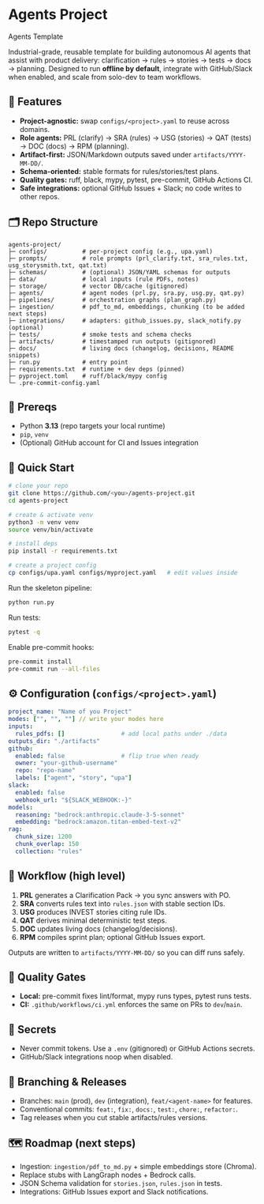 # Agents Project

Agents Template

Industrial-grade, reusable template for building autonomous AI agents that assist with product delivery: clarification → rules → stories → tests → docs → planning. Designed to run **offline by default**, integrate with GitHub/Slack when enabled, and scale from solo-dev to team workflows.

## 🔧 Features
- **Project-agnostic:** swap `configs/<project>.yaml` to reuse across domains.
- **Role agents:** PRL (clarify) → SRA (rules) → USG (stories) → QAT (tests) → DOC (docs) → RPM (planning).
- **Artifact-first:** JSON/Markdown outputs saved under `artifacts/YYYY-MM-DD/`.
- **Schema-oriented:** stable formats for rules/stories/test plans.
- **Quality gates:** ruff, black, mypy, pytest, pre-commit, GitHub Actions CI.
- **Safe integrations:** optional GitHub Issues + Slack; no code writes to other repos.

## 🗂 Repo Structure
```
agents-project/
├─ configs/          # per-project config (e.g., upa.yaml)
├─ prompts/          # role prompts (prl_clarify.txt, sra_rules.txt, usg_storysmith.txt, qat.txt)
├─ schemas/          # (optional) JSON/YAML schemas for outputs
├─ data/             # local inputs (rule PDFs, notes)
├─ storage/          # vector DB/cache (gitignored)
├─ agents/           # agent nodes (prl.py, sra.py, usg.py, qat.py)
├─ pipelines/        # orchestration graphs (plan_graph.py)
├─ ingestion/        # pdf_to_md, embeddings, chunking (to be added next steps)
├─ integrations/     # adapters: github_issues.py, slack_notify.py (optional)
├─ tests/            # smoke tests and schema checks
├─ artifacts/        # timestamped run outputs (gitignored)
├─ docs/             # living docs (changelog, decisions, README snippets)
├─ run.py            # entry point
├─ requirements.txt  # runtime + dev deps (pinned)
├─ pyproject.toml    # ruff/black/mypy config
└─ .pre-commit-config.yaml
```

## 🧱 Prereqs
- Python **3.13** (repo targets your local runtime)
- `pip`, `venv`
- (Optional) GitHub account for CI and Issues integration

## 🚀 Quick Start
```bash
# clone your repo
git clone https://github.com/<you>/agents-project.git
cd agents-project

# create & activate venv
python3 -m venv venv
source venv/bin/activate

# install deps
pip install -r requirements.txt

# create a project config
cp configs/upa.yaml configs/myproject.yaml   # edit values inside
```

Run the skeleton pipeline:
```bash
python run.py
```

Run tests:
```bash
pytest -q
```

Enable pre-commit hooks:
```bash
pre-commit install
pre-commit run --all-files
```

## ⚙️ Configuration (`configs/<project>.yaml`)
```yaml
project_name: "Name of you Project"
modes: ["", "", ""] // write your modes here
inputs:
  rules_pdfs: []                # add local paths under ./data
outputs_dir: "./artifacts"
github:
  enabled: false                # flip true when ready
  owner: "your-github-username"
  repo: "repo-name"
  labels: ["agent", "story", "upa"]
slack:
  enabled: false
  webhook_url: "${SLACK_WEBHOOK:-}"
models:
  reasoning: "bedrock:anthropic.claude-3-5-sonnet"
  embedding: "bedrock:amazon.titan-embed-text-v2"
rag:
  chunk_size: 1200
  chunk_overlap: 150
  collection: "rules"
```

## 🔁 Workflow (high level)
1. **PRL** generates a Clarification Pack → you sync answers with PO.
2. **SRA** converts rules text into `rules.json` with stable section IDs.
3. **USG** produces INVEST stories citing rule IDs.
4. **QAT** derives minimal deterministic test steps.
5. **DOC** updates living docs (changelog/decisions).
6. **RPM** compiles sprint plan; optional GitHub Issues export.

Outputs are written to `artifacts/YYYY-MM-DD/` so you can diff runs safely.

## 🧪 Quality Gates
- **Local:** pre-commit fixes lint/format, mypy runs types, pytest runs tests.
- **CI:** `.github/workflows/ci.yml` enforces the same on PRs to `dev`/`main`.

## 🔐 Secrets
- Never commit tokens. Use a `.env` (gitignored) or GitHub Actions secrets.
- GitHub/Slack integrations noop when disabled.

## 🧭 Branching & Releases
- Branches: `main` (prod), `dev` (integration), `feat/<agent-name>` for features.
- Conventional commits: `feat:`, `fix:`, `docs:`, `test:`, `chore:`, `refactor:`.
- Tag releases when you cut stable artifacts/rules versions.

## 🗺 Roadmap (next steps)
- Ingestion: `ingestion/pdf_to_md.py` + simple embeddings store (Chroma).
- Replace stubs with LangGraph nodes + Bedrock calls.
- JSON Schema validation for `stories.json`, `rules.json` in tests.
- Integrations: GitHub Issues export and Slack notifications.
